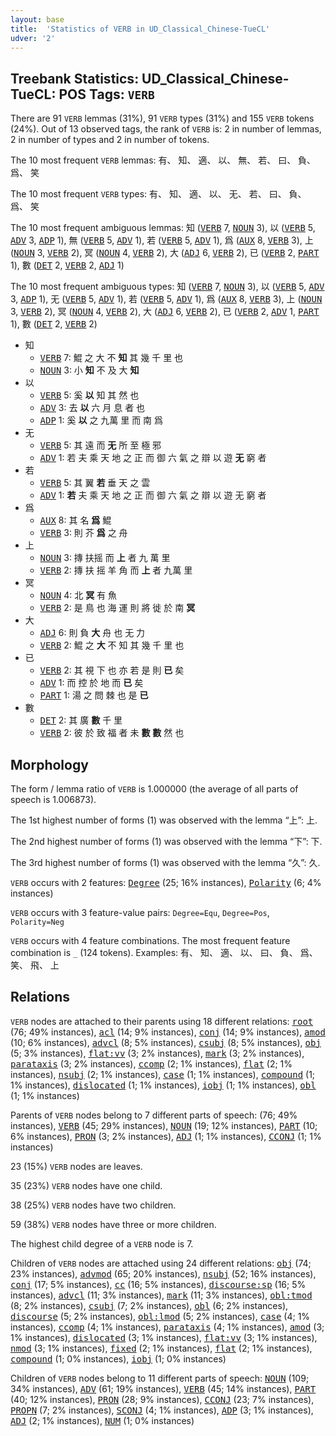 ```yaml
---
layout: base
title:  'Statistics of VERB in UD_Classical_Chinese-TueCL'
udver: '2'
---
```


## Treebank Statistics: UD_Classical_Chinese-TueCL: POS Tags: `VERB`

There are 91 `VERB` lemmas (31%), 91 `VERB` types (31%) and 155 `VERB` tokens (24%).
Out of 13 observed tags, the rank of `VERB` is: 2 in number of lemmas, 2 in number of types and 2 in number of tokens.

The 10 most frequent `VERB` lemmas: 有、 知、 適、 以、 無、 若、 曰、 負、 爲、 笑

The 10 most frequent `VERB` types:  有、 知、 適、 以、 无、 若、 曰、 負、 爲、 笑

The 10 most frequent ambiguous lemmas: 知 (<tt><a href="lzh_tuecl-pos-VERB.html">VERB</a></tt> 7, <tt><a href="lzh_tuecl-pos-NOUN.html">NOUN</a></tt> 3), 以 (<tt><a href="lzh_tuecl-pos-VERB.html">VERB</a></tt> 5, <tt><a href="lzh_tuecl-pos-ADV.html">ADV</a></tt> 3, <tt><a href="lzh_tuecl-pos-ADP.html">ADP</a></tt> 1), 無 (<tt><a href="lzh_tuecl-pos-VERB.html">VERB</a></tt> 5, <tt><a href="lzh_tuecl-pos-ADV.html">ADV</a></tt> 1), 若 (<tt><a href="lzh_tuecl-pos-VERB.html">VERB</a></tt> 5, <tt><a href="lzh_tuecl-pos-ADV.html">ADV</a></tt> 1), 爲 (<tt><a href="lzh_tuecl-pos-AUX.html">AUX</a></tt> 8, <tt><a href="lzh_tuecl-pos-VERB.html">VERB</a></tt> 3), 上 (<tt><a href="lzh_tuecl-pos-NOUN.html">NOUN</a></tt> 3, <tt><a href="lzh_tuecl-pos-VERB.html">VERB</a></tt> 2), 冥 (<tt><a href="lzh_tuecl-pos-NOUN.html">NOUN</a></tt> 4, <tt><a href="lzh_tuecl-pos-VERB.html">VERB</a></tt> 2), 大 (<tt><a href="lzh_tuecl-pos-ADJ.html">ADJ</a></tt> 6, <tt><a href="lzh_tuecl-pos-VERB.html">VERB</a></tt> 2), 已 (<tt><a href="lzh_tuecl-pos-VERB.html">VERB</a></tt> 2, <tt><a href="lzh_tuecl-pos-PART.html">PART</a></tt> 1), 數 (<tt><a href="lzh_tuecl-pos-DET.html">DET</a></tt> 2, <tt><a href="lzh_tuecl-pos-VERB.html">VERB</a></tt> 2, <tt><a href="lzh_tuecl-pos-ADJ.html">ADJ</a></tt> 1)

The 10 most frequent ambiguous types:  知 (<tt><a href="lzh_tuecl-pos-VERB.html">VERB</a></tt> 7, <tt><a href="lzh_tuecl-pos-NOUN.html">NOUN</a></tt> 3), 以 (<tt><a href="lzh_tuecl-pos-VERB.html">VERB</a></tt> 5, <tt><a href="lzh_tuecl-pos-ADV.html">ADV</a></tt> 3, <tt><a href="lzh_tuecl-pos-ADP.html">ADP</a></tt> 1), 无 (<tt><a href="lzh_tuecl-pos-VERB.html">VERB</a></tt> 5, <tt><a href="lzh_tuecl-pos-ADV.html">ADV</a></tt> 1), 若 (<tt><a href="lzh_tuecl-pos-VERB.html">VERB</a></tt> 5, <tt><a href="lzh_tuecl-pos-ADV.html">ADV</a></tt> 1), 爲 (<tt><a href="lzh_tuecl-pos-AUX.html">AUX</a></tt> 8, <tt><a href="lzh_tuecl-pos-VERB.html">VERB</a></tt> 3), 上 (<tt><a href="lzh_tuecl-pos-NOUN.html">NOUN</a></tt> 3, <tt><a href="lzh_tuecl-pos-VERB.html">VERB</a></tt> 2), 冥 (<tt><a href="lzh_tuecl-pos-NOUN.html">NOUN</a></tt> 4, <tt><a href="lzh_tuecl-pos-VERB.html">VERB</a></tt> 2), 大 (<tt><a href="lzh_tuecl-pos-ADJ.html">ADJ</a></tt> 6, <tt><a href="lzh_tuecl-pos-VERB.html">VERB</a></tt> 2), 已 (<tt><a href="lzh_tuecl-pos-VERB.html">VERB</a></tt> 2, <tt><a href="lzh_tuecl-pos-ADV.html">ADV</a></tt> 1, <tt><a href="lzh_tuecl-pos-PART.html">PART</a></tt> 1), 數 (<tt><a href="lzh_tuecl-pos-DET.html">DET</a></tt> 2, <tt><a href="lzh_tuecl-pos-VERB.html">VERB</a></tt> 2)


* 知
  * <tt><a href="lzh_tuecl-pos-VERB.html">VERB</a></tt> 7: 鯤 之 大 不 <b>知</b> 其 幾 千 里 也
  * <tt><a href="lzh_tuecl-pos-NOUN.html">NOUN</a></tt> 3: 小 <b>知</b> 不 及 大 <b>知</b>
* 以
  * <tt><a href="lzh_tuecl-pos-VERB.html">VERB</a></tt> 5: 奚 <b>以</b> 知 其 然 也
  * <tt><a href="lzh_tuecl-pos-ADV.html">ADV</a></tt> 3: 去 <b>以</b> 六 月 息 者 也
  * <tt><a href="lzh_tuecl-pos-ADP.html">ADP</a></tt> 1: 奚 <b>以</b> 之 九萬 里 而 南 爲
* 无
  * <tt><a href="lzh_tuecl-pos-VERB.html">VERB</a></tt> 5: 其 遠 而 <b>无</b> 所 至 極 邪
  * <tt><a href="lzh_tuecl-pos-ADV.html">ADV</a></tt> 1: 若 夫 乘 天 地 之 正 而 御 六 氣 之 辯 以 遊 <b>无</b> 窮 者
* 若
  * <tt><a href="lzh_tuecl-pos-VERB.html">VERB</a></tt> 5: 其 翼 <b>若</b> 垂 天 之 雲
  * <tt><a href="lzh_tuecl-pos-ADV.html">ADV</a></tt> 1: <b>若</b> 夫 乘 天 地 之 正 而 御 六 氣 之 辯 以 遊 无 窮 者
* 爲
  * <tt><a href="lzh_tuecl-pos-AUX.html">AUX</a></tt> 8: 其 名 <b>爲</b> 鯤
  * <tt><a href="lzh_tuecl-pos-VERB.html">VERB</a></tt> 3: 則 芥 <b>爲</b> 之 舟
* 上
  * <tt><a href="lzh_tuecl-pos-NOUN.html">NOUN</a></tt> 3: 摶 扶摇 而 <b>上</b> 者 九 萬 里
  * <tt><a href="lzh_tuecl-pos-VERB.html">VERB</a></tt> 2: 摶 扶 摇 羊 角 而 <b>上</b> 者 九萬 里
* 冥
  * <tt><a href="lzh_tuecl-pos-NOUN.html">NOUN</a></tt> 4: 北 <b>冥</b> 有 魚
  * <tt><a href="lzh_tuecl-pos-VERB.html">VERB</a></tt> 2: 是 鳥 也 海 運 則 將 徙 於 南 <b>冥</b>
* 大
  * <tt><a href="lzh_tuecl-pos-ADJ.html">ADJ</a></tt> 6: 則 負 <b>大</b> 舟 也 无 力
  * <tt><a href="lzh_tuecl-pos-VERB.html">VERB</a></tt> 2: 鯤 之 <b>大</b> 不 知 其 幾 千 里 也
* 已
  * <tt><a href="lzh_tuecl-pos-VERB.html">VERB</a></tt> 2: 其 視 下 也 亦 若 是 則 <b>已</b> 矣
  * <tt><a href="lzh_tuecl-pos-ADV.html">ADV</a></tt> 1: 而 控 於 地 而 <b>已</b> 矣
  * <tt><a href="lzh_tuecl-pos-PART.html">PART</a></tt> 1: 湯 之 問 棘 也 是 <b>已</b>
* 數
  * <tt><a href="lzh_tuecl-pos-DET.html">DET</a></tt> 2: 其 廣 <b>數</b> 千 里
  * <tt><a href="lzh_tuecl-pos-VERB.html">VERB</a></tt> 2: 彼 於 致 福 者 未 <b>數</b> <b>數</b> 然 也

## Morphology

The form / lemma ratio of `VERB` is 1.000000 (the average of all parts of speech is 1.006873).

The 1st highest number of forms (1) was observed with the lemma “上”: 上.

The 2nd highest number of forms (1) was observed with the lemma “下”: 下.

The 3rd highest number of forms (1) was observed with the lemma “久”: 久.

`VERB` occurs with 2 features: <tt><a href="lzh_tuecl-feat-Degree.html">Degree</a></tt> (25; 16% instances), <tt><a href="lzh_tuecl-feat-Polarity.html">Polarity</a></tt> (6; 4% instances)

`VERB` occurs with 3 feature-value pairs: `Degree=Equ`, `Degree=Pos`, `Polarity=Neg`

`VERB` occurs with 4 feature combinations.
The most frequent feature combination is `_` (124 tokens).
Examples: 有、 知、 適、 以、 曰、 負、 爲、 笑、 飛、 上


## Relations

`VERB` nodes are attached to their parents using 18 different relations: <tt><a href="lzh_tuecl-dep-root.html">root</a></tt> (76; 49% instances), <tt><a href="lzh_tuecl-dep-acl.html">acl</a></tt> (14; 9% instances), <tt><a href="lzh_tuecl-dep-conj.html">conj</a></tt> (14; 9% instances), <tt><a href="lzh_tuecl-dep-amod.html">amod</a></tt> (10; 6% instances), <tt><a href="lzh_tuecl-dep-advcl.html">advcl</a></tt> (8; 5% instances), <tt><a href="lzh_tuecl-dep-csubj.html">csubj</a></tt> (8; 5% instances), <tt><a href="lzh_tuecl-dep-obj.html">obj</a></tt> (5; 3% instances), <tt><a href="lzh_tuecl-dep-flat-vv.html">flat:vv</a></tt> (3; 2% instances), <tt><a href="lzh_tuecl-dep-mark.html">mark</a></tt> (3; 2% instances), <tt><a href="lzh_tuecl-dep-parataxis.html">parataxis</a></tt> (3; 2% instances), <tt><a href="lzh_tuecl-dep-ccomp.html">ccomp</a></tt> (2; 1% instances), <tt><a href="lzh_tuecl-dep-flat.html">flat</a></tt> (2; 1% instances), <tt><a href="lzh_tuecl-dep-nsubj.html">nsubj</a></tt> (2; 1% instances), <tt><a href="lzh_tuecl-dep-case.html">case</a></tt> (1; 1% instances), <tt><a href="lzh_tuecl-dep-compound.html">compound</a></tt> (1; 1% instances), <tt><a href="lzh_tuecl-dep-dislocated.html">dislocated</a></tt> (1; 1% instances), <tt><a href="lzh_tuecl-dep-iobj.html">iobj</a></tt> (1; 1% instances), <tt><a href="lzh_tuecl-dep-obl.html">obl</a></tt> (1; 1% instances)

Parents of `VERB` nodes belong to 7 different parts of speech:  (76; 49% instances), <tt><a href="lzh_tuecl-pos-VERB.html">VERB</a></tt> (45; 29% instances), <tt><a href="lzh_tuecl-pos-NOUN.html">NOUN</a></tt> (19; 12% instances), <tt><a href="lzh_tuecl-pos-PART.html">PART</a></tt> (10; 6% instances), <tt><a href="lzh_tuecl-pos-PRON.html">PRON</a></tt> (3; 2% instances), <tt><a href="lzh_tuecl-pos-ADJ.html">ADJ</a></tt> (1; 1% instances), <tt><a href="lzh_tuecl-pos-CCONJ.html">CCONJ</a></tt> (1; 1% instances)

23 (15%) `VERB` nodes are leaves.

35 (23%) `VERB` nodes have one child.

38 (25%) `VERB` nodes have two children.

59 (38%) `VERB` nodes have three or more children.

The highest child degree of a `VERB` node is 7.

Children of `VERB` nodes are attached using 24 different relations: <tt><a href="lzh_tuecl-dep-obj.html">obj</a></tt> (74; 23% instances), <tt><a href="lzh_tuecl-dep-advmod.html">advmod</a></tt> (65; 20% instances), <tt><a href="lzh_tuecl-dep-nsubj.html">nsubj</a></tt> (52; 16% instances), <tt><a href="lzh_tuecl-dep-conj.html">conj</a></tt> (17; 5% instances), <tt><a href="lzh_tuecl-dep-cc.html">cc</a></tt> (16; 5% instances), <tt><a href="lzh_tuecl-dep-discourse-sp.html">discourse:sp</a></tt> (16; 5% instances), <tt><a href="lzh_tuecl-dep-advcl.html">advcl</a></tt> (11; 3% instances), <tt><a href="lzh_tuecl-dep-mark.html">mark</a></tt> (11; 3% instances), <tt><a href="lzh_tuecl-dep-obl-tmod.html">obl:tmod</a></tt> (8; 2% instances), <tt><a href="lzh_tuecl-dep-csubj.html">csubj</a></tt> (7; 2% instances), <tt><a href="lzh_tuecl-dep-obl.html">obl</a></tt> (6; 2% instances), <tt><a href="lzh_tuecl-dep-discourse.html">discourse</a></tt> (5; 2% instances), <tt><a href="lzh_tuecl-dep-obl-lmod.html">obl:lmod</a></tt> (5; 2% instances), <tt><a href="lzh_tuecl-dep-case.html">case</a></tt> (4; 1% instances), <tt><a href="lzh_tuecl-dep-ccomp.html">ccomp</a></tt> (4; 1% instances), <tt><a href="lzh_tuecl-dep-parataxis.html">parataxis</a></tt> (4; 1% instances), <tt><a href="lzh_tuecl-dep-amod.html">amod</a></tt> (3; 1% instances), <tt><a href="lzh_tuecl-dep-dislocated.html">dislocated</a></tt> (3; 1% instances), <tt><a href="lzh_tuecl-dep-flat-vv.html">flat:vv</a></tt> (3; 1% instances), <tt><a href="lzh_tuecl-dep-nmod.html">nmod</a></tt> (3; 1% instances), <tt><a href="lzh_tuecl-dep-fixed.html">fixed</a></tt> (2; 1% instances), <tt><a href="lzh_tuecl-dep-flat.html">flat</a></tt> (2; 1% instances), <tt><a href="lzh_tuecl-dep-compound.html">compound</a></tt> (1; 0% instances), <tt><a href="lzh_tuecl-dep-iobj.html">iobj</a></tt> (1; 0% instances)

Children of `VERB` nodes belong to 11 different parts of speech: <tt><a href="lzh_tuecl-pos-NOUN.html">NOUN</a></tt> (109; 34% instances), <tt><a href="lzh_tuecl-pos-ADV.html">ADV</a></tt> (61; 19% instances), <tt><a href="lzh_tuecl-pos-VERB.html">VERB</a></tt> (45; 14% instances), <tt><a href="lzh_tuecl-pos-PART.html">PART</a></tt> (40; 12% instances), <tt><a href="lzh_tuecl-pos-PRON.html">PRON</a></tt> (28; 9% instances), <tt><a href="lzh_tuecl-pos-CCONJ.html">CCONJ</a></tt> (23; 7% instances), <tt><a href="lzh_tuecl-pos-PROPN.html">PROPN</a></tt> (7; 2% instances), <tt><a href="lzh_tuecl-pos-SCONJ.html">SCONJ</a></tt> (4; 1% instances), <tt><a href="lzh_tuecl-pos-ADP.html">ADP</a></tt> (3; 1% instances), <tt><a href="lzh_tuecl-pos-ADJ.html">ADJ</a></tt> (2; 1% instances), <tt><a href="lzh_tuecl-pos-NUM.html">NUM</a></tt> (1; 0% instances)

